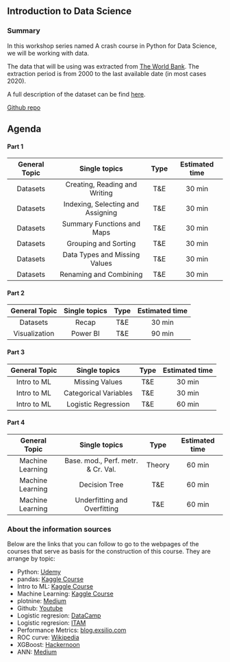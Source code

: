 ## Introduction to Data Science


### Summary

In this workshop series named A crash course in Python for Data Science, we will be working with data.

The data that will be using was extracted from [The World Bank](https://databank.worldbank.org/source/world-development-indicators). The extraction period is from 2000 to the last available date (in most cases 2020). 

A full description of the dataset can be find [here](https://github.com/EduardoHidalgoGarcia/WorldBankData/blob/master/2019/World%20Bank%20Indicators%202000%20-%202018.pdf).

[Github repo](https://github.com/EduardoHidalgoGarcia/IntroDS)

## Agenda

#### Part 1

| General Topic | Single topics  | Type | Estimated time  |
| :-----: | :-: | :-: | :-: |
| Datasets | Creating, Reading and Writing | T&E | 30 min |
| Datasets | Indexing, Selecting and Assigning | T&E | 30 min |
| Datasets | Summary Functions and Maps | T&E | 30 min |
| Datasets | Grouping and Sorting | T&E | 30 min |
| Datasets | Data Types and Missing Values | T&E | 30 min |
| Datasets | Renaming and Combining | T&E | 30 min |

#### Part 2

| General Topic | Single topics  | Type | Estimated time  |
| :-----: | :-: | :-: | :-: |
| Datasets | Recap | T&E | 30 min |
| Visualization | Power BI | T&E | 90 min |


#### Part 3

| General Topic | Single topics  | Type | Estimated time  |
| :-----: | :-: | :-: | :-: |
| Intro to ML | Missing Values | T&E | 30 min |
| Intro to ML | Categorical Variables | T&E | 30 min |
| Intro to ML | Logistic Regression | T&E | 60 min |




#### Part 4

| General Topic | Single topics  | Type | Estimated time  |
| :-----: | :-: | :-: | :-: |
| Machine Learning | Base. mod., Perf. metr. & Cr. Val. | Theory | 60 min |
| Machine Learning | Decision Tree | T&E | 60 min |
| Machine Learning | Underfitting and Overfitting | T&E | 60 min |




### About the information sources

Below are the links that you can follow to go to the webpages of the courses that serve as basis for the construction of this course. They are arrange by topic:

+ Python: [Udemy](https://www.udemy.com/complete-python-bootcamp/?couponCode=COMPLETE_GITHUB)
+ pandas: [Kaggle Course](https://www.kaggle.com/learn/pandas)
+ Intro to ML: [Kaggle Course](https://www.kaggle.com/learn/intro-to-machine-learning)
+ Machine Learning: [Kaggle Course](https://www.kaggle.com/learn/intermediate-machine-learning)
+ plotnine: [Medium](https://towardsdatascience.com/how-to-use-ggplot2-in-python-74ab8adec129)
+ Github: [Youtube](https://www.youtube.com/results?search_query=what+is+github)
+ Logistic regresion: [DataCamp](https://www.datacamp.com/community/tutorials/understanding-logistic-regression-python)
+ Logistic regresion: [ITAM](https://docs.google.com/viewer?a=v&pid=sites&srcid=ZGVmYXVsdGRvbWFpbnxpdGFtbWFjcm9lY29ub21ldHJpYXxneDpiMjY5ZGZlZWYyM2M2MDE)
+ Performance Metrics: [blog.exsilio.com](https://blog.exsilio.com/all/accuracy-precision-recall-f1-score-interpretation-of-performance-measures/)
+ ROC curve: [Wikipedia](https://en.wikipedia.org/wiki/Receiver_operating_characteristic)
+ XGBoost: [Hackernoon](https://hackernoon.com/want-a-complete-guide-for-xgboost-model-in-python-using-scikit-learn-sc11f31bq)
+ ANN: [Medium](https://medium.com/@sanchittanwar75/introduction-to-neural-networks-660f6909fba9)

